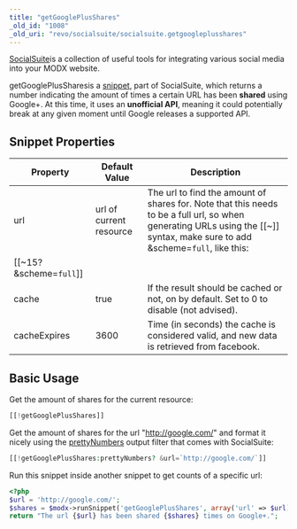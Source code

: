 ```yaml
---
title: "getGooglePlusShares"
_old_id: "1008"
_old_uri: "revo/socialsuite/socialsuite.getgoogleplusshares"
---
```


[SocialSuite](/extras/socialsuite "SocialSuite")is a collection of useful tools for integrating various social media into your MODX website.

getGooglePlusSharesis a [snippet](developing-in-modx/basic-development/snippets "Snippets"), part of SocialSuite, which returns a number indicating the amount of times a certain URL has been **shared** using Google+. At this time, it uses an **unofficial API**, meaning it could potentially break at any given moment until Google releases a supported API.

## Snippet Properties

| Property                    | Default Value           | Description                                                                                                                                                                      |
| --------------------------- | ----------------------- | -------------------------------------------------------------------------------------------------------------------------------------------------------------------------------- |
| url                         | url of current resource | The url to find the amount of shares for. Note that this needs to be a full url, so when generating URLs using the \[\[~\]\] syntax, make sure to add &scheme=`full`, like this: |
| \[\[~15? &scheme=`full`\]\] |
| cache                       | true                    | If the result should be cached or not, on by default. Set to 0 to disable (not advised).                                                                                         |
| cacheExpires                | 3600                    | Time (in seconds) the cache is considered valid, and new data is retrieved from facebook.                                                                                        |

## Basic Usage

Get the amount of shares for the current resource:

``` php 
[[!getGooglePlusShares]]
```

Get the amount of shares for the url "http://google.com/" and format it nicely using the [prettyNumbers](/extras/socialsuite/socialsuite.prettynumbers "SocialSuite.prettyNumbers") output filter that comes with SocialSuite:

``` php 
[[!getGooglePlusShares:prettyNumbers? &url=`http://google.com/`]]
```

Run this snippet inside another snippet to get counts of a specific url:

``` php 
<?php
$url = 'http://google.com/';
$shares = $modx->runSnippet('getGooglePlusShares', array('url' => $url));
return "The url {$url} has been shared {$shares} times on Google+.";
```